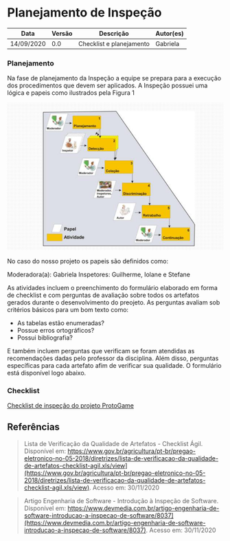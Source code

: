 # Planejamento de Inspeção

Data | Versão | Descrição | Autor(es)
----- | ------ | -------- | --------
14/09/2020 | 0.0 | Checklist e planejamento  | Gabriela

### Planejamento

Na fase de planejamento da Inspeção a equipe se prepara para a execução dos procedimentos que devem ser aplicados. A Inspeção possuei uma lógica e papeis como ilustrados pela Figura 1

![Figura 1: Processo de Inspeção Fonte: Dev Media](./img/inspecao.png)

No caso do nosso projeto os papeis são definidos como:

Moderadora(a): Gabriela
Inspetores: Guilherme, Iolane e Stefane

As atividades incluem o preenchimento do formulário elaborado em forma de checklist e com perguntas de avaliação sobre todos os artefatos gerados durante o desenvolvimento do preojeto.
As perguntas avaliam sob critérios básicos para um bom texto como:

* As tabelas estão enumeradas?
* Possue erros ortográficos?
* Possui bibliografia?

E também incluem perguntas que verificam se foram atendidas as recomendações dadas pelo professor da disciplina. Além disso, perguntas específicas para cada artefato afim de verificar sua qualidade. O formulário está disponível logo abaixo.

### Checklist

[Checklist de inspeção do projeto ProtoGame](https://docs.google.com/forms/d/e/1FAIpQLSeYJQ9n3wla_-lL0tBXR0LTkZCaO5Qc6UeN7cjsJjvkvIcU2Q/viewform?usp=sf_link)

## Referências

>Lista de Verificação da Qualidade de Artefatos - Checklist Ágil. Disponível em: https://www.gov.br/agricultura/pt-br/pregao-eletronico-no-05-2018/diretrizes/lista-de-verificacao-da-qualidade-de-artefatos-checklist-agil.xls/view](https://www.gov.br/agricultura/pt-br/pregao-eletronico-no-05-2018/diretrizes/lista-de-verificacao-da-qualidade-de-artefatos-checklist-agil.xls/view). Acesso em: 30/11/2020

>Artigo Engenharia de Software - Introdução à Inspeção de Software. Disponível em: https://www.devmedia.com.br/artigo-engenharia-de-software-introducao-a-inspecao-de-software/8037](https://www.devmedia.com.br/artigo-engenharia-de-software-introducao-a-inspecao-de-software/8037). Acesso em: 30/11/2020

